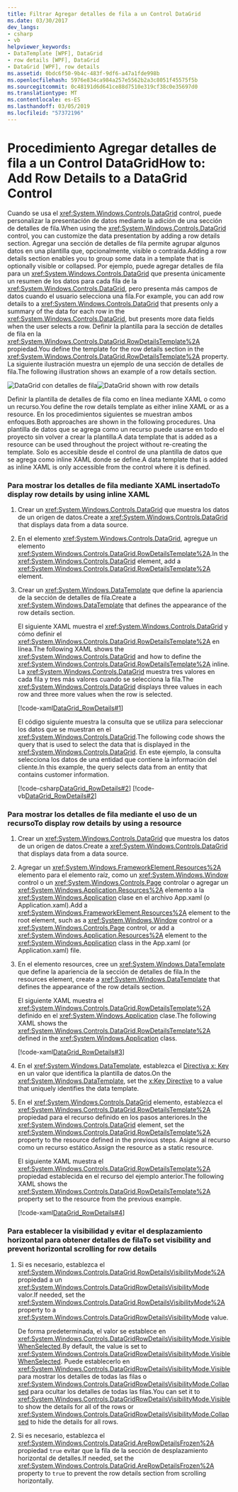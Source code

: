 ```yaml
---
title: Filtrar Agregar detalles de fila a un Control DataGrid
ms.date: 03/30/2017
dev_langs:
- csharp
- vb
helpviewer_keywords:
- DataTemplate [WPF], DataGrid
- row details [WPF], DataGrid
- DataGrid [WPF], row details
ms.assetid: 0bdc6f50-9b4c-483f-9df6-a47a1fde998b
ms.openlocfilehash: 5976e834ca984a257e5562b2a3c8051f45575f5b
ms.sourcegitcommit: 0c48191d6d641ce88d7510e319cf38c0e35697d0
ms.translationtype: MT
ms.contentlocale: es-ES
ms.lasthandoff: 03/05/2019
ms.locfileid: "57372196"
---
```

# <a name="how-to-add-row-details-to-a-datagrid-control"></a><span data-ttu-id="83999-102">Procedimiento Agregar detalles de fila a un Control DataGrid</span><span class="sxs-lookup"><span data-stu-id="83999-102">How to: Add Row Details to a DataGrid Control</span></span>
<span data-ttu-id="83999-103">Cuando se usa el <xref:System.Windows.Controls.DataGrid> control, puede personalizar la presentación de datos mediante la adición de una sección de detalles de fila.</span><span class="sxs-lookup"><span data-stu-id="83999-103">When using the <xref:System.Windows.Controls.DataGrid> control, you can customize the data presentation by adding a row details section.</span></span> <span data-ttu-id="83999-104">Agregar una sección de detalles de fila permite agrupar algunos datos en una plantilla que, opcionalmente, visible o contraída.</span><span class="sxs-lookup"><span data-stu-id="83999-104">Adding a row details section enables you to group some data in a template that is optionally visible or collapsed.</span></span> <span data-ttu-id="83999-105">Por ejemplo, puede agregar detalles de fila para un <xref:System.Windows.Controls.DataGrid> que presenta únicamente un resumen de los datos para cada fila de la <xref:System.Windows.Controls.DataGrid>, pero presenta más campos de datos cuando el usuario selecciona una fila.</span><span class="sxs-lookup"><span data-stu-id="83999-105">For example, you can add row details to a <xref:System.Windows.Controls.DataGrid> that presents only a summary of the data for each row in the <xref:System.Windows.Controls.DataGrid>, but presents more data fields when the user selects a row.</span></span> <span data-ttu-id="83999-106">Definir la plantilla para la sección de detalles de fila en la <xref:System.Windows.Controls.DataGrid.RowDetailsTemplate%2A> propiedad.</span><span class="sxs-lookup"><span data-stu-id="83999-106">You define the template for the row details section in the <xref:System.Windows.Controls.DataGrid.RowDetailsTemplate%2A> property.</span></span> <span data-ttu-id="83999-107">La siguiente ilustración muestra un ejemplo de una sección de detalles de fila.</span><span class="sxs-lookup"><span data-stu-id="83999-107">The following illustration shows an example of a row details section.</span></span>  
  
 <span data-ttu-id="83999-108">![DataGrid con detalles de fila](./media/ndp-rowdetails.png "NDP_RowDetails")</span><span class="sxs-lookup"><span data-stu-id="83999-108">![DataGrid shown with row details](./media/ndp-rowdetails.png "NDP_RowDetails")</span></span>  
  
 <span data-ttu-id="83999-109">Definir la plantilla de detalles de fila como en línea mediante XAML o como un recurso.</span><span class="sxs-lookup"><span data-stu-id="83999-109">You define the row details template as either inline XAML or as a resource.</span></span> <span data-ttu-id="83999-110">En los procedimientos siguientes se muestran ambos enfoques.</span><span class="sxs-lookup"><span data-stu-id="83999-110">Both approaches are shown in the following procedures.</span></span> <span data-ttu-id="83999-111">Una plantilla de datos que se agrega como un recurso puede usarse en todo el proyecto sin volver a crear la plantilla.</span><span class="sxs-lookup"><span data-stu-id="83999-111">A data template that is added as a resource can be used throughout the project without re-creating the template.</span></span> <span data-ttu-id="83999-112">Solo es accesible desde el control de una plantilla de datos que se agrega como inline XAML donde se define.</span><span class="sxs-lookup"><span data-stu-id="83999-112">A data template that is added as inline XAML is only accessible from the control where it is defined.</span></span>  
  
### <a name="to-display-row-details-by-using-inline-xaml"></a><span data-ttu-id="83999-113">Para mostrar los detalles de fila mediante XAML insertado</span><span class="sxs-lookup"><span data-stu-id="83999-113">To display row details by using inline XAML</span></span>  
  
1.  <span data-ttu-id="83999-114">Crear un <xref:System.Windows.Controls.DataGrid> que muestra los datos de un origen de datos.</span><span class="sxs-lookup"><span data-stu-id="83999-114">Create a <xref:System.Windows.Controls.DataGrid> that displays data from a data source.</span></span>  
  
2.  <span data-ttu-id="83999-115">En el elemento <xref:System.Windows.Controls.DataGrid>, agregue un elemento <xref:System.Windows.Controls.DataGrid.RowDetailsTemplate%2A>.</span><span class="sxs-lookup"><span data-stu-id="83999-115">In the <xref:System.Windows.Controls.DataGrid> element, add a <xref:System.Windows.Controls.DataGrid.RowDetailsTemplate%2A> element.</span></span>  
  
3.  <span data-ttu-id="83999-116">Crear un <xref:System.Windows.DataTemplate> que define la apariencia de la sección de detalles de fila.</span><span class="sxs-lookup"><span data-stu-id="83999-116">Create a <xref:System.Windows.DataTemplate> that defines the appearance of the row details section.</span></span>  
  
     <span data-ttu-id="83999-117">El siguiente XAML muestra el <xref:System.Windows.Controls.DataGrid> y cómo definir el <xref:System.Windows.Controls.DataGrid.RowDetailsTemplate%2A> en línea.</span><span class="sxs-lookup"><span data-stu-id="83999-117">The following XAML shows the <xref:System.Windows.Controls.DataGrid> and how to define the <xref:System.Windows.Controls.DataGrid.RowDetailsTemplate%2A> inline.</span></span> <span data-ttu-id="83999-118">La <xref:System.Windows.Controls.DataGrid> muestra tres valores en cada fila y tres más valores cuando se selecciona la fila.</span><span class="sxs-lookup"><span data-stu-id="83999-118">The <xref:System.Windows.Controls.DataGrid> displays three values in each row and three more values when the row is selected.</span></span>  
  
     [!code-xaml[DataGrid_RowDetails#1](~/samples/snippets/csharp/VS_Snippets_Wpf/datagrid_rowdetails/cs/mainwindow.xaml#1)]  
  
     <span data-ttu-id="83999-119">El código siguiente muestra la consulta que se utiliza para seleccionar los datos que se muestran en el <xref:System.Windows.Controls.DataGrid>.</span><span class="sxs-lookup"><span data-stu-id="83999-119">The following code shows the query that is used to select the data that is displayed in the <xref:System.Windows.Controls.DataGrid>.</span></span> <span data-ttu-id="83999-120">En este ejemplo, la consulta selecciona los datos de una entidad que contiene la información del cliente.</span><span class="sxs-lookup"><span data-stu-id="83999-120">In this example, the query selects data from an entity that contains customer information.</span></span>  
  
     [!code-csharp[DataGrid_RowDetails#2](~/samples/snippets/csharp/VS_Snippets_Wpf/datagrid_rowdetails/cs/mainwindow.xaml.cs#2)]
     [!code-vb[DataGrid_RowDetails#2](~/samples/snippets/visualbasic/VS_Snippets_Wpf/datagrid_rowdetails/vb/mainwindow.xaml.vb#2)]  
  
### <a name="to-display-row-details-by-using-a-resource"></a><span data-ttu-id="83999-121">Para mostrar los detalles de fila mediante el uso de un recurso</span><span class="sxs-lookup"><span data-stu-id="83999-121">To display row details by using a resource</span></span>  
  
1.  <span data-ttu-id="83999-122">Crear un <xref:System.Windows.Controls.DataGrid> que muestra los datos de un origen de datos.</span><span class="sxs-lookup"><span data-stu-id="83999-122">Create a <xref:System.Windows.Controls.DataGrid> that displays data from a data source.</span></span>  
  
2.  <span data-ttu-id="83999-123">Agregar un <xref:System.Windows.FrameworkElement.Resources%2A> elemento para el elemento raíz, como un <xref:System.Windows.Window> control o un <xref:System.Windows.Controls.Page> controlar o agregar un <xref:System.Windows.Application.Resources%2A> elemento a la <xref:System.Windows.Application> clase en el archivo App.xaml (o Application.xaml).</span><span class="sxs-lookup"><span data-stu-id="83999-123">Add a <xref:System.Windows.FrameworkElement.Resources%2A> element to the root element, such as a <xref:System.Windows.Window> control or a <xref:System.Windows.Controls.Page> control, or add a <xref:System.Windows.Application.Resources%2A> element to the <xref:System.Windows.Application> class in the App.xaml (or Application.xaml) file.</span></span>  
  
3.  <span data-ttu-id="83999-124">En el elemento resources, cree un <xref:System.Windows.DataTemplate> que define la apariencia de la sección de detalles de fila.</span><span class="sxs-lookup"><span data-stu-id="83999-124">In the resources element, create a <xref:System.Windows.DataTemplate> that defines the appearance of the row details section.</span></span>  
  
     <span data-ttu-id="83999-125">El siguiente XAML muestra el <xref:System.Windows.Controls.DataGrid.RowDetailsTemplate%2A> definido en el <xref:System.Windows.Application> clase.</span><span class="sxs-lookup"><span data-stu-id="83999-125">The following XAML shows the <xref:System.Windows.Controls.DataGrid.RowDetailsTemplate%2A> defined in the <xref:System.Windows.Application> class.</span></span>  
  
     [!code-xaml[DataGrid_RowDetails#3](~/samples/snippets/csharp/VS_Snippets_Wpf/datagrid_rowdetails/cs/app.xaml#3)]  
  
4.  <span data-ttu-id="83999-126">En el <xref:System.Windows.DataTemplate>, establezca el [Directiva x: Key](../../xaml-services/x-key-directive.md) en un valor que identifica la plantilla de datos.</span><span class="sxs-lookup"><span data-stu-id="83999-126">On the <xref:System.Windows.DataTemplate>, set the [x:Key Directive](../../xaml-services/x-key-directive.md) to a value that uniquely identifies the data template.</span></span>  
  
5.  <span data-ttu-id="83999-127">En el <xref:System.Windows.Controls.DataGrid> elemento, establezca el <xref:System.Windows.Controls.DataGrid.RowDetailsTemplate%2A> propiedad para el recurso definido en los pasos anteriores.</span><span class="sxs-lookup"><span data-stu-id="83999-127">In the <xref:System.Windows.Controls.DataGrid> element, set the <xref:System.Windows.Controls.DataGrid.RowDetailsTemplate%2A> property to the resource defined in the previous steps.</span></span> <span data-ttu-id="83999-128">Asigne al recurso como un recurso estático.</span><span class="sxs-lookup"><span data-stu-id="83999-128">Assign the resource as a static resource.</span></span>  
  
     <span data-ttu-id="83999-129">El siguiente XAML muestra el <xref:System.Windows.Controls.DataGrid.RowDetailsTemplate%2A> propiedad establecida en el recurso del ejemplo anterior.</span><span class="sxs-lookup"><span data-stu-id="83999-129">The following XAML shows the <xref:System.Windows.Controls.DataGrid.RowDetailsTemplate%2A> property set to the resource from the previous example.</span></span>  
  
     [!code-xaml[DataGrid_RowDetails#4](~/samples/snippets/csharp/VS_Snippets_Wpf/datagrid_rowdetails/cs/window2.xaml#4)]  
  
### <a name="to-set-visibility-and-prevent-horizontal-scrolling-for-row-details"></a><span data-ttu-id="83999-130">Para establecer la visibilidad y evitar el desplazamiento horizontal para obtener detalles de fila</span><span class="sxs-lookup"><span data-stu-id="83999-130">To set visibility and prevent horizontal scrolling for row details</span></span>  
  
1.  <span data-ttu-id="83999-131">Si es necesario, establezca el <xref:System.Windows.Controls.DataGrid.RowDetailsVisibilityMode%2A> propiedad a un <xref:System.Windows.Controls.DataGridRowDetailsVisibilityMode> valor.</span><span class="sxs-lookup"><span data-stu-id="83999-131">If needed, set the <xref:System.Windows.Controls.DataGrid.RowDetailsVisibilityMode%2A> property to a <xref:System.Windows.Controls.DataGridRowDetailsVisibilityMode> value.</span></span>  
  
     <span data-ttu-id="83999-132">De forma predeterminada, el valor se establece en <xref:System.Windows.Controls.DataGridRowDetailsVisibilityMode.VisibleWhenSelected>.</span><span class="sxs-lookup"><span data-stu-id="83999-132">By default, the value is set to <xref:System.Windows.Controls.DataGridRowDetailsVisibilityMode.VisibleWhenSelected>.</span></span> <span data-ttu-id="83999-133">Puede establecerlo en <xref:System.Windows.Controls.DataGridRowDetailsVisibilityMode.Visible> para mostrar los detalles de todas las filas o <xref:System.Windows.Controls.DataGridRowDetailsVisibilityMode.Collapsed> para ocultar los detalles de todas las filas.</span><span class="sxs-lookup"><span data-stu-id="83999-133">You can set it to <xref:System.Windows.Controls.DataGridRowDetailsVisibilityMode.Visible> to show the details for all of the rows or <xref:System.Windows.Controls.DataGridRowDetailsVisibilityMode.Collapsed> to hide the details for all rows.</span></span>  
  
2.  <span data-ttu-id="83999-134">Si es necesario, establezca el <xref:System.Windows.Controls.DataGrid.AreRowDetailsFrozen%2A> propiedad `true` evitar que la fila de la sección de desplazamiento horizontal de detalles.</span><span class="sxs-lookup"><span data-stu-id="83999-134">If needed, set the <xref:System.Windows.Controls.DataGrid.AreRowDetailsFrozen%2A> property to `true` to prevent the row details section from scrolling horizontally.</span></span>
